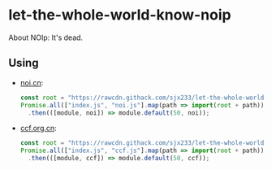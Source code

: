 # let-the-whole-world-know-noip

About NOIp: It's dead.

## Using

* [noi.cn](http://www.noi.cn/newsview.html?id=932&hash=72F731):

  ```js
  const root = "https://rawcdn.githack.com/sjx233/let-the-whole-world-know-noip/91fb83310b7685026c9ae44391f7fa956d484a6c/";
  Promise.all(["index.js", "noi.js"].map(path => import(root + path)))
    .then(([module, noi]) => module.default(50, noi));
  ```

* [ccf.org.cn](https://www.ccf.org.cn/c/2019-08-16/668162.shtml):

  ```js
  const root = "https://rawcdn.githack.com/sjx233/let-the-whole-world-know-noip/91fb83310b7685026c9ae44391f7fa956d484a6c/";
  Promise.all(["index.js", "ccf.js"].map(path => import(root + path)))
    .then(([module, ccf]) => module.default(50, ccf));
  ```
